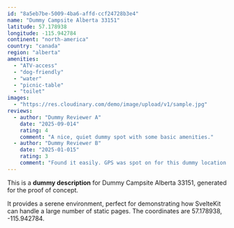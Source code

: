 ```yaml
---
id: "8a5eb7be-5009-4ba6-affd-ccf24728b3e4"
name: "Dummy Campsite Alberta 33151"
latitude: 57.178938
longitude: -115.942784
continent: "north-america"
country: "canada"
region: "alberta"
amenities:
  - "ATV-access"
  - "dog-friendly"
  - "water"
  - "picnic-table"
  - "toilet"
images:
  - "https://res.cloudinary.com/demo/image/upload/v1/sample.jpg"
reviews:
  - author: "Dummy Reviewer A"
    date: "2025-09-014"
    rating: 4
    comment: "A nice, quiet dummy spot with some basic amenities."
  - author: "Dummy Reviewer B"
    date: "2025-01-015"
    rating: 3
    comment: "Found it easily. GPS was spot on for this dummy location."
---
```


This is a **dummy description** for Dummy Campsite Alberta 33151, generated for the proof of concept.

It provides a serene environment, perfect for demonstrating how SvelteKit can handle a large number of static pages. The coordinates are 57.178938, -115.942784.

